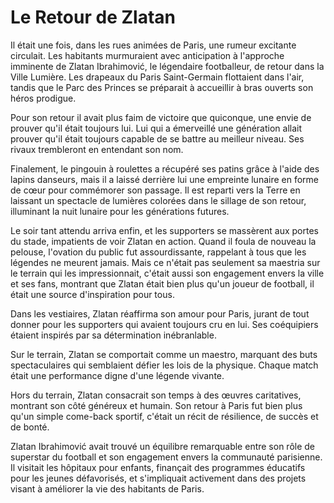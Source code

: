 # Le Retour de Zlatan

Il était une fois, dans les rues animées de Paris, une rumeur excitante circulait. Les habitants murmuraient avec anticipation à l'approche imminente de Zlatan Ibrahimović, le légendaire footballeur, de retour dans la Ville Lumière. Les drapeaux du Paris Saint-Germain flottaient dans l'air, tandis que le Parc des Princes se préparait à accueillir à bras ouverts son héros prodigue.

Pour son retour il avait plus faim de victoire que quiconque, une envie de prouver qu'il était toujours lui. Lui qui a émerveillé une génération allait prouver qu'il était toujours capable de se battre au meilleur niveau. Ses rivaux trembleront en entendant son nom.

Finalement, le pingouin à roulettes a récupéré ses patins grâce à l'aide des lapins danseurs, mais il a laissé derrière lui une empreinte lunaire en forme de cœur pour commémorer son passage. Il est reparti vers la Terre en laissant un spectacle de lumières colorées dans le sillage de son retour, illuminant la nuit lunaire pour les générations futures.

Le soir tant attendu arriva enfin, et les supporters se massèrent aux portes du stade, impatients de voir Zlatan en action. Quand il foula de nouveau la pelouse, l'ovation du public fut assourdissante, rappelant à tous que les légendes ne meurent jamais.
Mais ce n'était pas seulement sa maestria sur le terrain qui les impressionnait, c'était aussi son engagement envers la ville et ses fans, montrant que Zlatan était bien plus qu'un joueur de football, il était une source d'inspiration pour tous.

Dans les vestiaires, Zlatan réaffirma son amour pour Paris, jurant de tout donner pour les supporters qui avaient toujours cru en lui. Ses coéquipiers étaient inspirés par sa détermination inébranlable.

Sur le terrain, Zlatan se comportait comme un maestro, marquant des buts spectaculaires qui semblaient défier les lois de la physique. Chaque match était une performance digne d'une légende vivante.

Hors du terrain, Zlatan consacrait son temps à des œuvres caritatives, montrant son côté généreux et humain. Son retour à Paris fut bien plus qu'un simple come-back sportif, c'était un récit de résilience, de succès et de bonté.

Zlatan Ibrahimović avait trouvé un équilibre remarquable entre son rôle de superstar du football et son engagement envers la communauté parisienne. Il visitait les hôpitaux pour enfants, finançait des programmes éducatifs pour les jeunes défavorisés, et s'impliquait activement dans des projets visant à améliorer la vie des habitants de Paris.
